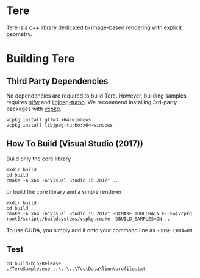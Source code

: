 # Tere

Tere is a c++ library dedicated to image-based rendering with explicit geometry.

# Building Tere

## Third Party Dependencies

No dependencies are required to build Tere. However, building samples requires [glfw](https://github.com/glfw/glfw) and [libjpeg-turbo](https://github.com/libjpeg-turbo/libjpeg-turbo). We recommend installing 3rd-party packages with [vcpkg](https://github.com/Microsoft/vcpkg).

```
vcpkg install glfw3:x64-windows
vcpkg install libjpeg-turbo:x64-windows
```

## How To Build (Visual Studio (2017))

Build only the core library
```
mkdir build
cd build
cmake -A x64 -G"Visual Studio 15 2017" ..
```

or build the core library and a simple renderer
```
mkdir build
cd build
cmake -A x64 -G"Visual Studio 15 2017" -DCMAKE_TOOLCHAIN_FILE=[vcpkg root]/scripts/buildsystems/vcpkg.cmake -DBUILD_SAMPLES=ON ..
```

To use CUDA, you simply add it onto your command line as ```-DUSE_CUDA=ON```.

## Test
```
cd build/bin/Release
./TereSample.exe ..\..\..\TestData\lion\profile.txt
```